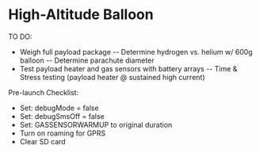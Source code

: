 # High-Altitude Balloon

TO DO:
- Weigh full payload package
-- Determine hydrogen vs. helium w/ 600g balloon
-- Determine parachute diameter
- Test payload heater and gas sensors with battery arrays
-- Time & Stress testing (payload heater @ sustained high current)

Pre-launch Checklist:
- Set: debugMode = false
- Set: debugSmsOff = false
- Set: GASSENSORWARMUP to original duration
- Turn on roaming for GPRS
- Clear SD card
